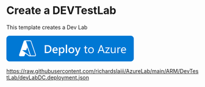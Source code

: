 # Create a DEVTestLab


This template creates a Dev Lab


[![Deploy ToAzure](https://github.com/richardslaiii/AzureLab/blob/1e1fab6f63a414de1a1d50726841bd11934fe5aa/images/deploytoazure.svg?sanitize=true)](https://portal.azure.com/#create/Microsoft.Template/uri/https%3A%2F%2Fraw.githubusercontent.com%2Frichardslaiii%2FAzureLab%2Fmain%2FARM%2FDevTestLab%2FdeployTestLab.template.json)


https://raw.githubusercontent.com/richardslaiii/AzureLab/main/ARM/DevTestLab/devLabDC.deployment.json
